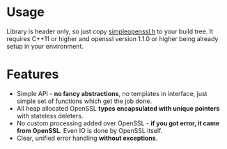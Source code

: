 # Usage
Library is header only, so just copy [simpleopenssl.h](https://raw.githubusercontent.com/severalgh/simpleopenssl/master/include/simpleopenssl/simpleopenssl.h) to your build tree. It requires C++11 or higher and openssl version 1.1.0 or higher being already setup in your environment.

# Features
* Simple API - **no fancy abstractions**, no templates in interface, just simple set of functions which get the job done.
* All heap allocated OpenSSL **types encapsulated with unique pointers** with stateless deleters.
* No custom processing added over OpenSSL - **if you got error, it came from OpenSSL**. Even IO is done by OpenSSL itself.
* Clear, unified error handling **without exceptions**.
